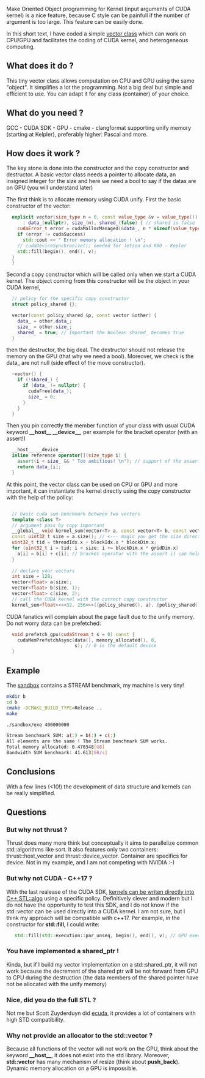 
Make Oriented Object programming for Kernel (input arguments of CUDA kernel) is a nice feature, 
because C style can be painfull if the number of argument is too large. This feature can be easily done. 

In this short text, I have coded a simple [vector class](https://github.com/timocafe/vector/blob/main/memory/vector.h) which can work on CPU/GPU and facilitates the coding of CUDA kernel, and heterogeneous computing.

## What does it do ?

This tiny vector class allows computation on CPU and GPU using the same "object". It simplifies a lot the programming.
Not a big deal but simple and efficient to use. You can adapt it for any class (container) of your choice.

## What do you need ?

GCC - CUDA SDK - GPU - cmake - clangformat supporting unify memory (starting at Kelpler), preferably higher: Pascal and more.

## How does it work ?

The key stone is done into the constructor and the copy constructor and destructor.  A basic vector class needs a pointer to allocate data,
an insigned integer for the size and here we need a bool to say if the datas are on GPU (you will understand later)

The first think is to allocate memory using CUDA unify. First the basic constructor of the vector:

```cpp
  explicit vector(size_type n = 0, const value_type &v = value_type())
      : data_(nullptr), size_(n), shared_(false) { // shared is false
    cudaError_t error = cudaMallocManaged(&data_, n * sizeof(value_type));
    if (error != cudaSuccess)
      std::cout << " Error memory allocation ! \n";
    // cudaDeviceSynchronize(); needed for Jetson and K80 - Kepler
    std::fill(begin(), end(), v);
  }
  }
```

Second a copy constructor which will be called only when we start a CUDA kernel. The object coming from this constructor
will be the object in your CUDA kernel,

```cpp
  // policy for the specific copy constructor
  struct policy_shared {};

  vector(const policy_shared &p, const vector &other) {
    data_ = other.data_;
    size_ = other.size_;
    shared_ = true; // Important the boolean shared_ becomes true
  }
```

then the destructor, the big deal. The destructor should not release the memory on the GPU (that why we need a bool).
Moreover, we check is the data_ are not null (side effect of the move constructor). 

```cpp
  ~vector() {
    if (!shared_) {
      if (data_ != nullptr) {
        cudaFree(data_);
        size_ = 0;
      }
    }
  }
```

Then you pin correctly the member function of your class with usual CUDA keyword **\_\_host\_\_ \_\_device\_\_**, per example for the bracket operator (with an assert!)

```cpp
  __host__ __device__
  inline reference operator[](size_type i) {
    assert(i < size_ && " Too ambitious! \n"); // support of the assert always usefull 
    return data_[i];
  }
```

At this point, the vector class can be used on CPU or GPU and more important, it can instantiate the kernel directly
using the copy constructor with the help of the policy:

```cpp

  // basic cuda sum benchmark between two vectors
  template <class T>
  // argument pass by copy important
  __global__ void kernel_sum(vector<T> a, const vector<T> b, const vector<T> c) {  
  const uint32_t size = a.size(); // <--- magic you get the size directly
  uint32_t tid = threadIdx.x + blockIdx.x * blockDim.x;
  for (uint32_t i = tid; i < size; i += blockDim.x * gridDim.x)
    a[i] = b[i] + c[i]; // bracket operator with the assert it can help
  }
 
  // declare your vectors
  int size = 128;
  vector<float> a(size);
  vector<float> b(size, 1);
  vector<float> c(size, 2);
  // call the CUDA kernel with the correct copy constructor
  kernel_sum<float><<<32, 256>>>({policy_shared(), a}, {policy_shared(), b}, {policy_shared(), c});
```

CUDA fanatics will complain about the page fault due to the unify memory. Do not worry data can be prefetched:

```cpp
  void prefetch_gpu(cudaStream_t s = 0) const {
    cudaMemPrefetchAsync(data(), memory_allocated(), 0,
                         s); // 0 is the default device
  }
```

## Example 

The [sandbox](https://github.com/timocafe/vector/blob/main/sandbox/main.cu) contains a STREAM benchmark, my machine is very tiny!

```bash
mkdir b
cd b
cmake -DCMAKE_BUILD_TYPE=Release ..
make

./sandbox/exe 400000000

Stream benchmark SUM: a(:) = b(:) + c(:) 
All elements are the same ! The Stream benchmark SUM works. 
Total memory allocated: 0.470348[GB]
Bandwidth SUM benchmark: 41.613[GB/s]
```

## Conclusions

With a few lines (<10!) the development of data structure and kernels can be really simplified.

## Questions
### But why not thrust ?

Thrust does many more think but conceptually it aims to parallelize common std::algorithms like sort. It also features only two containers: thrust::host_vector and thrust::device_vector. Container are specifics for device. Not in my example, and I am not competing with NVIDIA :-)

### But why not CUDA - C++17 ?

With the last realease of the CUDA SDK, [kernels can be writen directly into C++ STL::algo](https://developer.nvidia.com/blog/accelerating-standard-c-with-gpus-using-stdpar/) using a specific policy. Definitively clever and modern but I do not have the opportunity to test this SDK, and I do not know if the std::vector can be used directly into a CUDA kernel. I am not sure, but I think my approach will be compatible with c++17. Per example, in the constructor for **std::fill**, I could write:

```cpp
   std::fill(std::execution::par_unseq, begin(), end(), v); // GPU execution
```

### You have implemented a shared_ptr !

Kinda, but if I build my vector implementation on a std::shared_ptr, it will not work because the decrement of the shared ptr will be not forward from GPU to CPU during the destruction (the data members of the shared pointer have not be allocated with the unify memory)

### Nice, did you do the full STL ?

Not me but Scott Zuyderduyn did [ecuda](https://github.com/BaderLab/ecuda), it provides a lot of containers with high STD compatibility. 

### Why not provide an allocator to the std::vector ?

Because all functions of the vector will not work on the GPU, think about the keyword **\_\_host\_\_**, it does not exist into the std library. 
Moreover, **std::vector** has many mechanism of resize (think about **push_back**). Dynamic memory allocation on a GPU is impossible.

